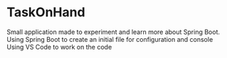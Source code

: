 # TaskOnHand
Small application made to experiment and learn more about Spring Boot.
Using Spring Boot to create an initial file for configuration and console
Using VS Code to work on the code


